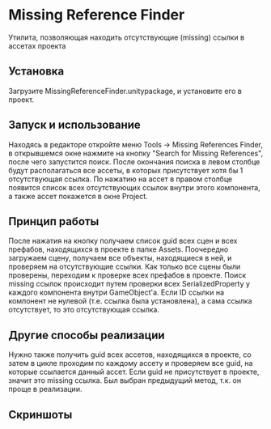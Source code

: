 # Missing Reference Finder
Утилита, позволяющая находить отсутствующие (missing) ссылки в ассетах проекта

## Установка ##
Загрузите MissingReferenceFinder.unitypackage, и установите его в проект.

## Запуск и использование ##
Находясь в редакторе откройте меню Tools -> Missing References Finder, в открывшемся окне нажмите на кнопку "Search for Missing References", после чего запустится поиск.
После окончания поиска в левом столбце будут располагаться все ассеты, в которых присутствует хотя бы 1 отсутствующая ссылка. По нажатию на ассет в правом столбце появится список всех отсутствующих ссылок внутри этого компонента, а также ассет покажется в окне Project.

## Принцип работы ##
После нажатия на кнопку получаем список guid всех сцен и всех префабов, находящихся в проекте в папке Assets. Поочередно загружаем сцену, получаем все объекты, находящиеся в ней, и проверяем на отсутствующие ссылки. Как только все сцены были проверены, переходим к проверке всех префабов в проекте. Поиск missing ссылок происходит путем проверки всех SerializedProperty у каждого компонента внутри GameObject'a. Если ID ссылки на компонент не нулевой (т.е. ссылка была установлена), а сама ссылка отсутствует, то это отсутствующая ссылка. 

## Другие способы реализации ##
Нужно также получить guid всех ассетов, находящихся в проекте, со затем в цикле проходим по каждому ассету и проверяем все guid, на которые ссылается данный ассет. Если guid не присутствует в проекте, значит это missing ссылка. Был выбран предыдущий метод, т.к. он проще в реализации.

## Скриншоты ##
